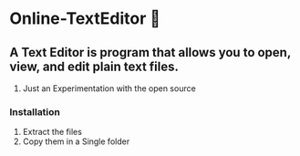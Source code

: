 # Online-TextEditor 🍾
 ## A Text Editor is program that allows you to open, view, and edit plain text files.
1. Just an Experimentation with the open source
### Installation
1. Extract the files
2. Copy them in a Single folder
